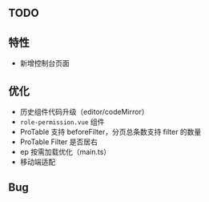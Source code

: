 ## TODO

## 特性

- 新增控制台页面

## 优化

- 历史组件代码升级（editor/codeMirror）
- `role-permission.vue` 组件
- ProTable 支持 beforeFilter，分页总条数支持 filter 的数量
- ProTable Filter 是否居右
- ep 按需加载优化（main.ts）
- 移动端适配

## Bug
